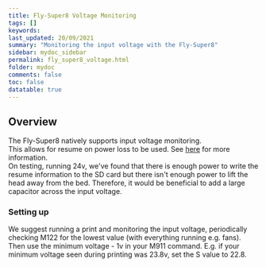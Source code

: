 ```yaml
---
title: Fly-Super8 Voltage Monitoring
tags: []
keywords: 
last_updated: 20/09/2021
summary: "Monitoring the input voltage with the Fly-Super8"
sidebar: mydoc_sidebar
permalink: fly_super8_voltage.html
folder: mydoc
comments: false
toc: false
datatable: true
---
```


## Overview

The Fly-Super8 natively supports input voltage monitoring.  
This allows for resume on power loss to be used. See [here](https://docs.duet3d.com/en/User_manual/Tuning/Resume) for more information.  
On testing, running 24v, we've found that there is enough power to write the resume information to the SD card but there isn't enough power to lift the head away from the bed. Therefore, it would be beneficial to add a large capacitor across the input voltage.

### Setting up

We suggest running a print and monitoring the input voltage, periodically checking M122 for the lowest value (with everything running e.g. fans).  
Then use the minimum voltage - 1v in your M911 command. E.g. if your minimum voltage seen during printing was 23.8v, set the S value to 22.8.  